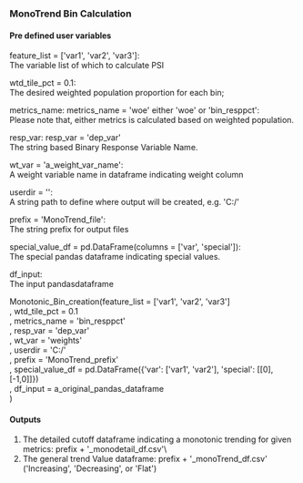 
### MonoTrend Bin Calculation
#### Pre defined user variables 
feature_list = ['var1', 'var2', 'var3']:\
The variable list of which to calculate PSI

wtd_tile_pct = 0.1:\
The desired weighted population proportion for each bin;

metrics_name: metrics_name = 'woe' either 'woe' or 'bin_resppct':\
Please note that, either metrics is calculated based on weighted population.

resp_var: resp_var = 'dep_var'\
The string based Binary Response Variable Name.

wt_var = 'a_weight_var_name':\
A weight variable name in dataframe indicating weight column

userdir = '':\
A string path to define where output will be created, e.g. 'C:/'

prefix = 'MonoTrend_file':\
The string prefix for output files

special_value_df = pd.DataFrame(columns = ['var', 'special']): \
The special pandas dataframe indicating special values.

df_input:\
The input pandasdataframe

Monotonic_Bin_creation(feature_list = ['var1', 'var2', 'var3']\
             , wtd_tile_pct = 0.1\
             , metrics_name = 'bin_resppct' \
             , resp_var = 'dep_var' \
             , wt_var = 'weights' \
             , userdir = 'C:/'\
             , prefix = 'MonoTrend_prefix'\
             , special_value_df = pd.DataFrame({'var': ['var1', 'var2'], 'special': [[0],[-1,0]]})\
             , df_input = a_original_pandas_dataframe \
             )
             
#### Outputs          
1. The detailed cutoff dataframe indicating a monotonic trending for given metrics: prefix + '_monodetail_df.csv'\
2. The general trend Value dataframe: prefix + '_monoTrend_df.csv' ('Increasing', 'Decreasing', or 'Flat')                       

 
